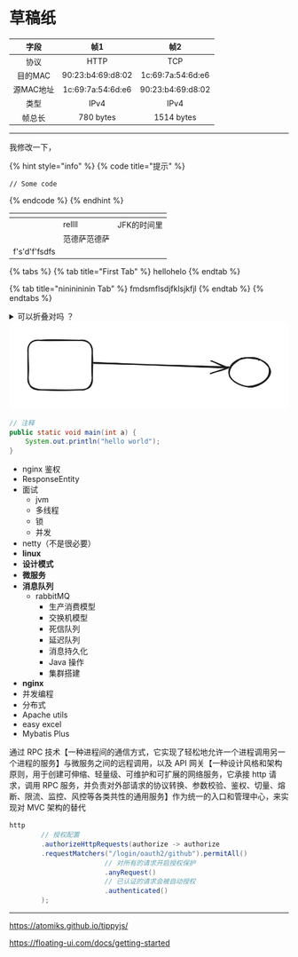 # 草稿纸

|   字段   |         帧1        |         帧2        |
| :----: | :---------------: | :---------------: |
|   协议   |        HTTP       |        TCP        |
|  目的MAC | 90:23:b4:69:d8:02 | 1c:69:7a:54:6d:e6 |
| 源MAC地址 | 1c:69:7a:54:6d:e6 | 90:23:b4:69:d8:02 |
|   类型   |        IPv4       |        IPv4       |
|   帧总长  |     780 bytes     |     1514 bytes    |

***

我修改一下，

{% hint style="info" %}
{% code title="提示" %}
```
// Some code
```
{% endcode %}
{% endhint %}



<table data-view="cards"><thead><tr><th></th><th></th><th></th></tr></thead><tbody><tr><td></td><td>rellll</td><td>JFK的时间里</td></tr><tr><td></td><td>范德萨范德萨</td><td></td></tr><tr><td>f's'd'f'fsdfs</td><td></td><td></td></tr></tbody></table>



{% tabs %}
{% tab title="First Tab" %}
hellohelo
{% endtab %}

{% tab title="nininininin Tab" %}
fmdsmflsdjfklsjkfjl
{% endtab %}
{% endtabs %}



<details>

<summary>可以折叠对吗 ？</summary>

你好 hello ！

</details>



<img src="../.gitbook/assets/file.excalidraw.svg" alt="" class="gitbook-drawing">



```java
// 注释
public static void main(int a) {
    System.out.println("hello world");
}
```



* nginx 鉴权
* ResponseEntity
* 面试
  * jvm
  * 多线程
  * 锁
  * 并发
* netty（不是很必要）
* **linux**
* **设计模式**
* **微服务**
* **消息队列**
  * rabbitMQ
    * 生产消费模型
    * 交换机模型
    * 死信队列
    * 延迟队列
    * 消息持久化
    * Java 操作
    * 集群搭建
* **nginx**
* 并发编程
* 分布式
* Apache utils
* easy excel
* Mybatis Plus

通过 RPC 技术【一种进程间的通信方式，它实现了轻松地允许一个进程调用另一个进程的服务】与微服务之间的远程调用，以及 API 网关【一种设计风格和架构原则，用于创建可伸缩、轻量级、可维护和可扩展的网络服务，它承接 http 请求，调用 RPC 服务，并负责对外部请求的协议转换、参数校验、鉴权、切量、熔断、限流、监控、风控等各类共性的通用服务】作为统一的入口和管理中心，来实现对 MVC 架构的替代

```java
http
		// 授权配置
		.authorizeHttpRequests(authorize -> authorize
		.requestMatchers("/login/oauth2/github").permitAll()
						// 对所有的请求开启授权保护
						.anyRequest()
						// 已认证的请求会被自动授权
						.authenticated()
		);
```

***

https://atomiks.github.io/tippyjs/

https://floating-ui.com/docs/getting-started
